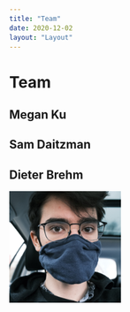 ```yaml
---
title: "Team"
date: 2020-12-02
layout: "Layout"
---
```


# Team

## Megan Ku

## Sam Daitzman

## Dieter Brehm

<img src="./fig/dieter.jpg" style="width: 40%">
